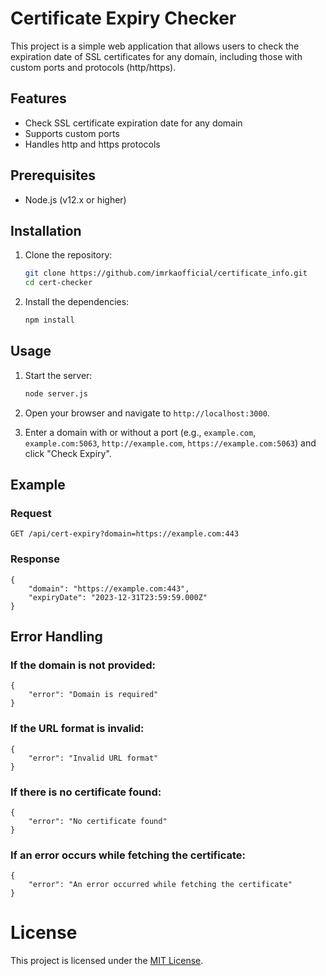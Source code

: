 # Certificate Expiry Checker

This project is a simple web application that allows users to check the expiration date of SSL certificates for any domain, including those with custom ports and protocols (http/https).

## Features

- Check SSL certificate expiration date for any domain
- Supports custom ports
- Handles http and https protocols

## Prerequisites

- Node.js (v12.x or higher)

## Installation

1. Clone the repository:

   ```bash
   git clone https://github.com/imrkaofficial/certificate_info.git
   cd cert-checker
   ```

2. Install the dependencies:

   ```bash
   npm install
   ```

## Usage

1. Start the server:

   ```bash
   node server.js
   ```

2. Open your browser and navigate to `http://localhost:3000`.

3. Enter a domain with or without a port (e.g., `example.com`, `example.com:5063`, `http://example.com`, `https://example.com:5063`) and click "Check Expiry".

## Example

### Request

    GET /api/cert-expiry?domain=https://example.com:443

### Response

    {
        "domain": "https://example.com:443",
        "expiryDate": "2023-12-31T23:59:59.000Z"
    }

## Error Handling

### If the domain is not provided:

    {
        "error": "Domain is required"
    }

### If the URL format is invalid:

    {
        "error": "Invalid URL format"
    }

### If there is no certificate found:

    {
        "error": "No certificate found"
    }

### If an error occurs while fetching the certificate:

    {
        "error": "An error occurred while fetching the certificate"
    }

# License

This project is licensed under the [MIT License](/LICENSE).
